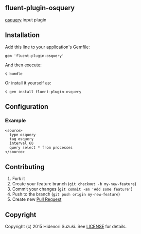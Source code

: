 ## fluent-plugin-osquery

[osquery](https://osquery.io/) input plugin

## Installation

Add this line to your application's Gemfile:

    gem 'fluent-plugin-osquery'

And then execute:

    $ bundle

Or install it yourself as:

    $ gem install fluent-plugin-osquery

## Configuration

### Example

    <source>
      type osquery
      tag osquery
      interval 60
      query select * from processes
    </source>

## Contributing

1. Fork it
2. Create your feature branch (`git checkout -b my-new-feature`)
3. Commit your changes (`git commit -am 'Add some feature'`)
4. Push to the branch (`git push origin my-new-feature`)
5. Create new [Pull Request](../../pull/new/master)

## Copyright

Copyright (c) 2015 Hidenori Suzuki. See [LICENSE](LICENSE) for details.


